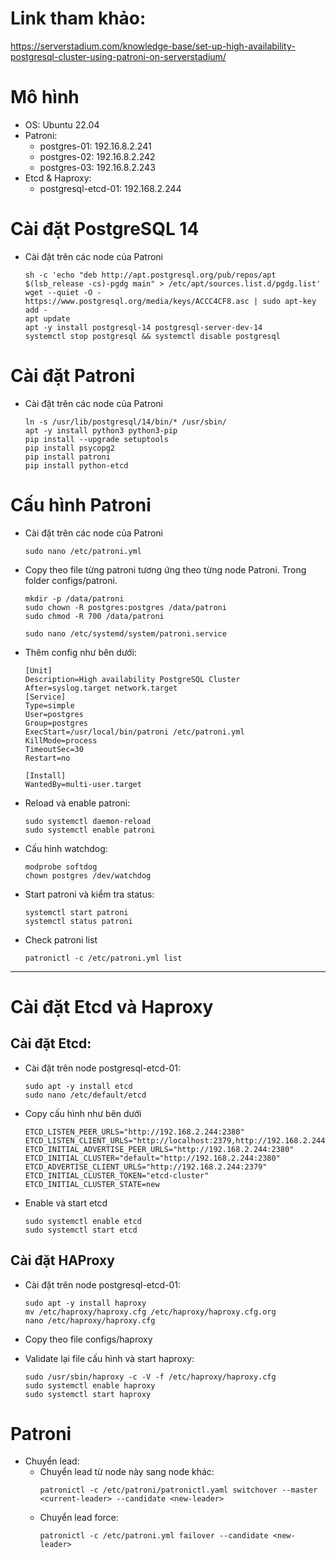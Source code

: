 # Link tham khảo:
https://serverstadium.com/knowledge-base/set-up-high-availability-postgresql-cluster-using-patroni-on-serverstadium/
# Mô hình
- OS: Ubuntu 22.04
- Patroni:
    - postgres-01: 192.16.8.2.241
    - postgres-02: 192.16.8.2.242
    - postgres-03: 192.16.8.2.243
- Etcd & Haproxy:
    - postgresql-etcd-01: 192.168.2.244
# Cài đặt PostgreSQL 14
-   Cài đặt trên các node của Patroni
    ```
    sh -c 'echo "deb http://apt.postgresql.org/pub/repos/apt $(lsb_release -cs)-pgdg main" > /etc/apt/sources.list.d/pgdg.list'
    wget --quiet -O - https://www.postgresql.org/media/keys/ACCC4CF8.asc | sudo apt-key add -
    apt update
    apt -y install postgresql-14 postgresql-server-dev-14
    systemctl stop postgresql && systemctl disable postgresql
    ```
# Cài đặt Patroni
-   Cài đặt trên các node của Patroni
    ```
    ln -s /usr/lib/postgresql/14/bin/* /usr/sbin/ 
    apt -y install python3 python3-pip
    pip install --upgrade setuptools
    pip install psycopg2
    pip install patroni
    pip install python-etcd
    ```


# Cấu hình Patroni
-   Cài đặt trên các node của Patroni
    ```
    sudo nano /etc/patroni.yml
    ```
- Copy theo file từng patroni tương ứng theo từng node Patroni. Trong folder configs/patroni.

    ```
    mkdir -p /data/patroni
    sudo chown -R postgres:postgres /data/patroni
    sudo chmod -R 700 /data/patroni
    ```

    ```
    sudo nano /etc/systemd/system/patroni.service
    ```
-  Thêm config như bên dưới:

    ```
    [Unit]
    Description=High availability PostgreSQL Cluster
    After=syslog.target network.target
    [Service]
    Type=simple
    User=postgres
    Group=postgres
    ExecStart=/usr/local/bin/patroni /etc/patroni.yml
    KillMode=process
    TimeoutSec=30
    Restart=no

    [Install]
    WantedBy=multi-user.target
    ```
- Reload và enable patroni:
    ```
    sudo systemctl daemon-reload
    sudo systemctl enable patroni
    ```
- Cấu hình watchdog:

    ```
    modprobe softdog
    chown postgres /dev/watchdog
    ```
- Start patroni và kiểm tra status:    
    ```
    systemctl start patroni
    systemctl status patroni
    ```
- Check patroni list
    ```
    patronictl -c /etc/patroni.yml list   
    ``` 
---
# Cài đặt Etcd và Haproxy
## Cài đặt Etcd:
-   Cài đặt trên node postgresql-etcd-01:
    ```
    sudo apt -y install etcd
    sudo nano /etc/default/etcd
    ```
-   Copy cấu hình như bên dưới
    ```
    ETCD_LISTEN_PEER_URLS="http://192.168.2.244:2380"
    ETCD_LISTEN_CLIENT_URLS="http://localhost:2379,http://192.168.2.244:2379"
    ETCD_INITIAL_ADVERTISE_PEER_URLS="http://192.168.2.244:2380"
    ETCD_INITIAL_CLUSTER="default="http://192.168.2.244:2380"
    ETCD_ADVERTISE_CLIENT_URLS="http://192.168.2.244:2379"
    ETCD_INITIAL_CLUSTER_TOKEN="etcd-cluster"
    ETCD_INITIAL_CLUSTER_STATE=new
    ```
-   Enable và start etcd
    ```
    sudo systemctl enable etcd
    sudo systemctl start etcd
    ```


## Cài đặt HAProxy
-   Cài đặt trên node postgresql-etcd-01:
    ```
    sudo apt -y install haproxy
    mv /etc/haproxy/haproxy.cfg /etc/haproxy/haproxy.cfg.org
    nano /etc/haproxy/haproxy.cfg
    ```
- Copy theo file configs/haproxy

- Validate lại file cấu hình và start haproxy:
    ```
    sudo /usr/sbin/haproxy -c -V -f /etc/haproxy/haproxy.cfg 
    sudo systemctl enable haproxy
    sudo systemctl start haproxy
    ```
# Patroni
- Chuyển lead:
    - Chuyển lead từ node này sang node khác:
        ```
        patronictl -c /etc/patroni/patronictl.yaml switchover --master <current-leader> --candidate <new-leader>
        ```
    - Chuyển lead force:
        ```
        patronictl -c /etc/patroni.yml failover --candidate <new-leader>
        ```


